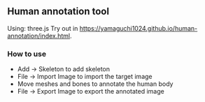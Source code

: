 ## Human annotation tool

Using: three.js
Try out in https://yamaguchi1024.github.io/human-annotation/index.html.

### How to use
- Add -> Skeleton to add skeleton
- File -> Import Image to import the target image
- Move meshes and bones to annotate the human body
- File -> Export Image to export the annotated image
